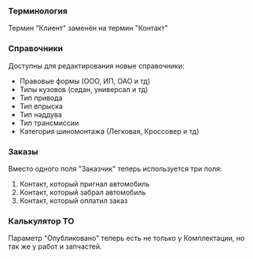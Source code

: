 ### Терминология

Термин "Клиент" заменён на термин "Контакт"

### Справочники

Доступны для редактирования новые справочники:

- Правовые формы (ООО, ИП, ОАО и тд)
- Типы кузовов (седан, универсал и тд)
- Тип привода
- Тип впрыска
- Тип наддува
- Тип трансмиссии
- Категория шиномонтажа (Легковая, Кроссовер и тд)

### Заказы

Вместо одного поля "Заказчик" теперь используется три поля:

1. Контакт, который пригнал автомобиль
2. Контакт, который забрал автомобиль
3. Контакт, который оплатил заказ

### Калькулятор ТО

Параметр "Опубликовано" теперь есть не только у Комплектации, но так же у работ и запчастей.
